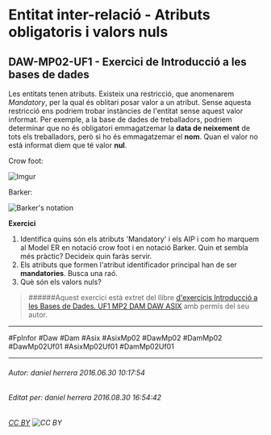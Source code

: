 # Entitat inter-relació - Atributs obligatoris i valors nuls
## DAW-MP02-UF1 - Exercici de Introducció a les bases de dades
Les entitats tenen atributs. Existeix una restricció, que anomenarem *Mandatory*, per la qual és oblitari posar valor a un atribut. Sense aquesta restricció ens podriem trobar instàncies de l'entitat sense aquest valor informat. Per exemple, a la base de dades de treballadors, podriem determinar que no és obligatori emmagatzemar la **data de neixement** de tots els treballadors, però si ho és emmagatzemar el **nom**. Quan el valor no està informat diem que té valor **nul**.

Crow foot:

![Imgur](http://i.imgur.com/Ik0JnYQ.png)

Barker:

![Barker's notation](http://i.imgur.com/LAHe4i4.png)


**Exercici**

1. Identifica quins són els atributs 'Mandatory' i els AIP i com ho marquem al Model ER en notació crow foot i en notació Barker.  Quin et sembla més pràctic? Decideix quin faràs servir.
2. Els atributs que formen l'atribut identificador principal han de ser **mandatories**. Busca una raó.
3. Què són els valors nuls?




>
>######Aquest exercici està extret del llibre [d'exercicis Introducció a les Bases de Dades. UF1 MP2 DAM DAW ASIX](https://www.amazon.es/Introducci%C3%B3-Bases-Dades-asix-MP02-UF1/dp/153735096X) amb permís del seu autor.
>



---

#FpInfor #Daw #Dam #Asix #AsixMp02 #DawMp02 #DamMp02 #DawMp02Uf01 #AsixMp02Uf01 #DamMp02Uf01

---

###### Autor: daniel herrera 2016.06.30 10:17:54
###### Editat per: daniel herrera 2016.08.30 16:54:42
###### [CC BY](https://creativecommons.org/licenses/by/4.0/) ![CC BY](https://licensebuttons.net/l/by/3.0/80x15.png)
